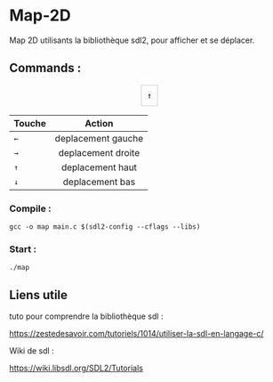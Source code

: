 # Map-2D
Map 2D utilisants la bibliothèque sdl2, pour afficher et se déplacer.

## Commands :
<div style="text-align:center;">
  <div style="display:inline-block; border:1px solid #ccc; padding:10px;">
    <kbd style="background-color:#f0f0f0;">&#8593;</kbd>
  </div>
</div>


| Touche        | Action        |
| ------------- |:-------------:|
| `←`           | deplacement gauche |
| `→`           | deplacement droite |
| `↑`            | deplacement haut   |
| `↓`            | deplacement bas    |
### Compile :
```
gcc -o map main.c $(sdl2-config --cflags --libs)
```
### Start :
```
./map
```

## Liens utile
tuto pour comprendre la bibliothèque sdl :

https://zestedesavoir.com/tutoriels/1014/utiliser-la-sdl-en-langage-c/

Wiki de sdl :

https://wiki.libsdl.org/SDL2/Tutorials

